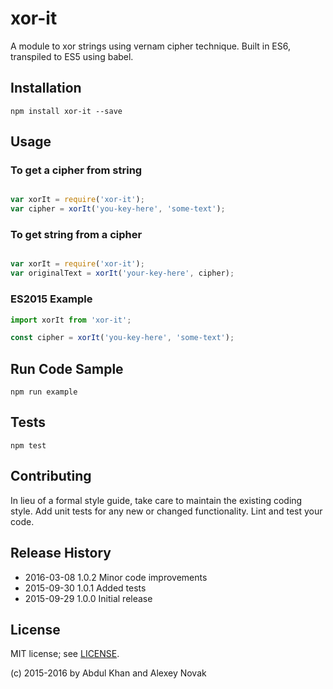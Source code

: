 # xor-it

A module to xor strings using vernam cipher technique. Built in ES6, transpiled to ES5 using babel.

## Installation

`npm install xor-it --save`

## Usage

### To get a cipher from string

```javascript

var xorIt = require('xor-it');
var cipher = xorIt('you-key-here', 'some-text');

```

### To get string from a cipher

```javascript

var xorIt = require('xor-it');
var originalText = xorIt('your-key-here', cipher);

 ```
 
### ES2015 Example

```javascript
import xorIt from 'xor-it';

const cipher = xorIt('you-key-here', 'some-text');
```

## Run Code Sample

`npm run example`

## Tests

`npm test`

## Contributing

In lieu of a formal style guide, take care to maintain the existing coding style.
Add unit tests for any new or changed functionality. Lint and test your code.

## Release History

* 2016-03-08    1.0.2 Minor code improvements  
* 2015-09-30    1.0.1 Added tests  
* 2015-09-29    1.0.0 Initial release  

## License

MIT license; see [LICENSE](./LICENSE).

(c) 2015-2016 by Abdul Khan and Alexey Novak
